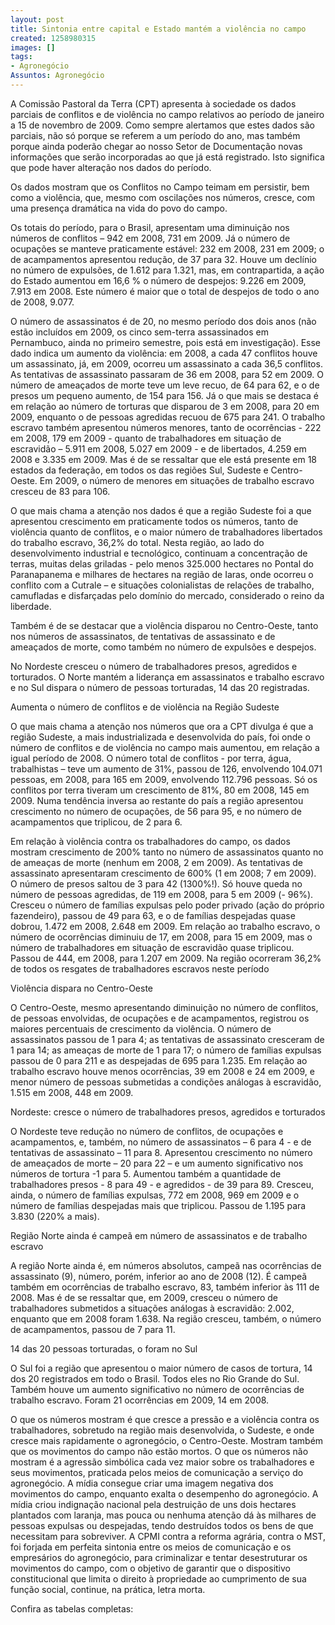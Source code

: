 ```yaml
---
layout: post
title: Sintonia entre capital e Estado mantém a violência no campo
created: 1258980315
images: []
tags:
- Agronegócio
Assuntos: Agronegócio
---
```

A Comissão Pastoral da Terra (CPT) apresenta à sociedade os dados parciais de conflitos e de violência no campo relativos ao período de janeiro a 15 de novembro de 2009. Como sempre alertamos que estes dados são parciais, não só porque se referem a um período do ano, mas também porque ainda poderão chegar ao nosso Setor de Documentação novas informações que serão incorporadas ao que já está registrado. Isto significa que pode haver alteração nos dados do período.

Os dados mostram que os Conflitos no Campo teimam em persistir, bem como a violência, que, mesmo com oscilações nos números, cresce, com uma presença dramática na vida do povo do campo.

Os totais do período, para o Brasil, apresentam uma diminuição nos números de conflitos – 942 em 2008, 731 em 2009. Já o número de ocupações se manteve praticamente estável: 232 em 2008, 231 em 2009; o de acampamentos apresentou redução, de 37 para 32. Houve um declínio no número de expulsões, de 1.612 para 1.321, mas, em contrapartida, a ação do Estado aumentou em 16,6 % o número de despejos: 9.226 em 2009, 7.913 em 2008. Este número é maior que o total de despejos de todo o ano de 2008, 9.077. 

O número de assassinatos é de 20, no mesmo período dos dois anos (não estão incluídos em 2009, os cinco sem-terra assassinados em Pernambuco, ainda no primeiro semestre, pois está em investigação). Esse dado indica um aumento da violência: em 2008, a cada 47 conflitos houve um assassinato, já, em 2009, ocorreu um assassinato a cada 36,5 conflitos. As tentativas de assassinato passaram de 36 em 2008, para 52 em 2009. O número de ameaçados de morte teve um leve recuo, de 64 para 62, e o de presos um pequeno aumento, de 154 para 156. Já o que mais se destaca é em relação ao número de torturas que disparou de 3 em 2008, para 20 em 2009, enquanto o de pessoas agredidas recuou de 675 para 241. O trabalho escravo também apresentou números menores, tanto de ocorrências - 222 em 2008, 179 em 2009 - quanto de trabalhadores em situação de escravidão – 5.911 em 2008, 5.027 em 2009 - e de libertados, 4.259 em 2008 e 3.335 em 2009. Mas é de se ressaltar que ele está presente em 18 estados da federação, em todos os das regiões Sul, Sudeste e Centro-Oeste. Em 2009, o número de menores em situações de trabalho escravo cresceu de 83 para 106.

O que mais chama a atenção nos dados é que a região Sudeste foi a que apresentou crescimento em praticamente todos os números, tanto de violência quanto de conflitos, e o maior número de trabalhadores libertados do trabalho escravo, 36,2% do total. Nesta região, ao lado do desenvolvimento industrial e tecnológico, continuam a concentração de terras, muitas delas griladas - pelo menos 325.000 hectares no Pontal do Paranapanema e milhares de hectares na região de Iaras, onde ocorreu o conflito com a Cutrale – e situações colonialistas de relações de trabalho, camufladas e disfarçadas pelo domínio do mercado, considerado o reino da liberdade. 

Também é de se destacar que a violência disparou no Centro-Oeste, tanto nos números de assassinatos, de tentativas de assassinato e de ameaçados de morte, como também no número de expulsões e despejos.

No Nordeste cresceu o número de trabalhadores presos, agredidos e torturados. O Norte mantém a liderança em assassinatos e trabalho escravo e no Sul dispara o número de pessoas torturadas, 14 das 20 registradas.


Aumenta o número de conflitos e de violência na Região Sudeste	

O que mais chama a atenção nos números que ora a CPT divulga é que a região Sudeste, a mais industrializada e desenvolvida do país, foi onde o número de conflitos e de violência no campo mais aumentou, em relação a igual período de 2008. O número total de conflitos - por terra, água, trabalhistas – teve um aumento de 31%, passou de 126, envolvendo 104.071 pessoas, em 2008, para 165 em 2009, envolvendo 112.796 pessoas. Só os conflitos por terra tiveram um crescimento de 81%, 80 em 2008, 145 em 2009.  Numa tendência inversa ao restante do país a região apresentou crescimento no número de ocupações, de 56 para 95, e no número de acampamentos que triplicou, de 2  para 6.

Em relação à violência contra os trabalhadores do campo, os dados mostram crescimento de 200% tanto no número de assassinatos quanto no de ameaças de morte (nenhum em 2008, 2 em 2009). As tentativas de assassinato apresentaram crescimento de 600% (1 em 2008; 7 em 2009). O número de presos saltou de 3 para 42 (1300%!). Só houve queda no número de pessoas agredidas, de 119 em 2008, para 5 em 2009 (- 96%). Cresceu o número de famílias expulsas pelo poder privado (ação do próprio fazendeiro), passou de 49 para 63, e o de famílias despejadas quase dobrou, 1.472 em 2008, 2.648 em 2009. Em relação ao trabalho escravo, o número de ocorrências diminuiu de 17, em 2008, para 15 em 2009, mas o número de trabalhadores em situação de escravidão quase triplicou. Passou de 444, em 2008, para 1.207 em 2009.  Na região ocorreram 36,2% de todos os resgates de trabalhadores escravos neste período


Violência dispara no Centro-Oeste

O Centro-Oeste, mesmo apresentando diminuição no número de conflitos, de pessoas envolvidas, de ocupações e de acampamentos, registrou os maiores percentuais de crescimento da violência. O número de assassinatos passou de 1 para 4; as tentativas de assassinato cresceram de 1 para 14; as ameaças de morte de 1 para 17; o número de famílias expulsas passou de 0 para 211 e as despejadas de 695 para 1.235. Em relação ao trabalho escravo houve menos ocorrências, 39 em 2008 e 24 em 2009, e menor número de pessoas submetidas a condições análogas à escravidão, 1.515 em 2008, 448 em 2009.


Nordeste: cresce o número de trabalhadores presos, agredidos e torturados 

O Nordeste teve redução no número de conflitos, de ocupações e acampamentos, e, também, no número de assassinatos – 6 para 4 - e de tentativas de assassinato – 11 para 8. Apresentou crescimento no número de ameaçados de morte – 20 para 22 – e um aumento significativo nos números de tortura -1 para 5. Aumentou também a quantidade de trabalhadores presos - 8 para 49 - e agredidos - de 39 para 89. Cresceu, ainda, o número de famílias expulsas, 772 em 2008, 969 em 2009 e o número de famílias despejadas mais que triplicou. Passou de 1.195 para 3.830 (220% a mais).  


Região Norte ainda é campeã em número de assassinatos e de trabalho escravo

A região Norte ainda é, em números absolutos, campeã nas ocorrências de assassinato (9), número, porém, inferior ao ano de 2008 (12). É campeã também em ocorrências de trabalho escravo, 83, também inferior às 111 de 2008. Mas é de se ressaltar que, em 2009, cresceu o número de trabalhadores submetidos a situações análogas à escravidão: 2.002, enquanto que em 2008 foram 1.638. Na região cresceu, também, o número de acampamentos, passou de 7 para 11.
	

14 das 20 pessoas torturadas, o foram no Sul

O Sul foi a região que apresentou o maior número de casos de tortura, 14 dos 20 registrados em todo o Brasil. Todos eles no Rio Grande do Sul. Também houve um aumento significativo no número de ocorrências de trabalho escravo. Foram 21 ocorrências em 2009, 14 em 2008.

O que os números mostram é que cresce a pressão e a violência contra os trabalhadores, sobretudo na região mais desenvolvida, o Sudeste, e onde cresce mais rapidamente o agronegócio, o Centro-Oeste. Mostram também que os movimentos do campo não estão mortos. O que os números não mostram é a agressão simbólica cada vez maior sobre os trabalhadores e seus movimentos, praticada pelos meios de comunicação a serviço do agronegócio. A mídia consegue criar uma imagem negativa dos movimentos do campo, enquanto exalta o desempenho do agronegócio. A mídia criou indignação nacional pela destruição de uns dois hectares plantados com laranja, mas pouca ou nenhuma atenção dá às milhares de pessoas expulsas ou despejadas, tendo destruídos todos os bens de que necessitam para sobreviver. A CPMI contra a reforma agrária, contra o MST, foi forjada em perfeita sintonia entre os meios de comunicação e os empresários do agronegócio, para criminalizar e tentar desestruturar os movimentos do campo, com o objetivo de garantir que o dispositivo constitucional que limita o direito à propriedade ao cumprimento de sua função social, continue, na prática, letra morta. 


Confira as tabelas completas:

